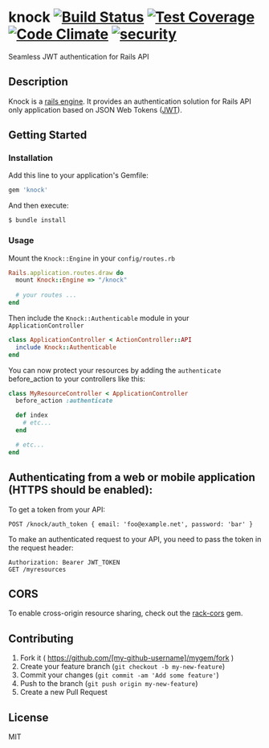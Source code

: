 # knock [![Build Status](https://travis-ci.org/nsarno/knock.svg)](https://travis-ci.org/nsarno/knock) [![Test Coverage](https://codeclimate.com/github/nsarno/knock/badges/coverage.svg)](https://codeclimate.com/github/nsarno/knock/coverage) [![Code Climate](https://codeclimate.com/github/nsarno/knock/badges/gpa.svg)](https://codeclimate.com/github/nsarno/knock) [![security](https://hakiri.io/github/nsarno/knock/master.svg)](https://hakiri.io/github/nsarno/knock/master)

Seamless JWT authentication for Rails API

## Description

Knock is a [rails engine](http://guides.rubyonrails.org/engines.html). It provides an authentication solution for Rails API only application based on JSON Web Tokens ([JWT](http://jwt.io/)).

## Getting Started

### Installation

Add this line to your application's Gemfile:

```ruby
gem 'knock'
```

And then execute:

    $ bundle install

### Usage

Mount the `Knock::Engine` in your `config/routes.rb`

```ruby
Rails.application.routes.draw do
  mount Knock::Engine => "/knock"
  
  # your routes ...
end
```

Then include the `Knock::Authenticable` module in your `ApplicationController`

```ruby
class ApplicationController < ActionController::API
  include Knock::Authenticable
end
```

You can now protect your resources by adding the `authenticate` before_action
to your controllers like this:

```ruby
class MyResourceController < ApplicationController
  before_action :authenticate

  def index
    # etc...
  end

  # etc...
end
```

## Authenticating from a web or mobile application (HTTPS should be enabled):

To get a token from your API:

```
POST /knock/auth_token { email: 'foo@example.net', password: 'bar' }
```

To make an authenticated request to your API, you need to pass the token in the request header:

```
Authorization: Bearer JWT_TOKEN
GET /myresources
```

## CORS

To enable cross-origin resource sharing, check out the [rack-cors](https://github.com/cyu/rack-cors) gem.

## Contributing

1. Fork it ( https://github.com/[my-github-username]/mygem/fork )
2. Create your feature branch (`git checkout -b my-new-feature`)
3. Commit your changes (`git commit -am 'Add some feature'`)
4. Push to the branch (`git push origin my-new-feature`)
5. Create a new Pull Request

## License

MIT
